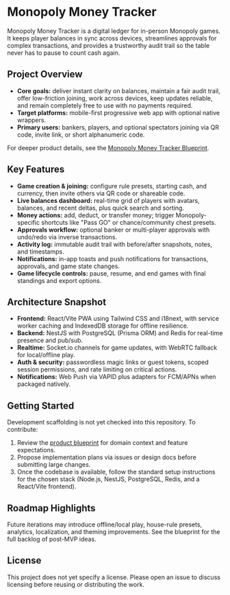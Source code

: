 # Monopoly Money Tracker

Monopoly Money Tracker is a digital ledger for in-person Monopoly games. It keeps player balances in sync across devices, streamlines approvals for complex transactions, and provides a trustworthy audit trail so the table never has to pause to count cash again.

## Project Overview
- **Core goals:** deliver instant clarity on balances, maintain a fair audit trail, offer low-friction joining, work across devices, keep updates reliable, and remain completely free to use with no payments required.
- **Target platforms:** mobile-first progressive web app with optional native wrappers.
- **Primary users:** bankers, players, and optional spectators joining via QR code, invite link, or short alphanumeric code.

For deeper product details, see the [Monopoly Money Tracker Blueprint](docs/monopoly-money-tracker-blueprint.md).

## Key Features
- **Game creation & joining:** configure rule presets, starting cash, and currency, then invite others via QR code or shareable code.
- **Live balances dashboard:** real-time grid of players with avatars, balances, and recent deltas, plus quick search and sorting.
- **Money actions:** add, deduct, or transfer money; trigger Monopoly-specific shortcuts like "Pass GO" or chance/community chest presets.
- **Approvals workflow:** optional banker or multi-player approvals with undo/redo via inverse transactions.
- **Activity log:** immutable audit trail with before/after snapshots, notes, and timestamps.
- **Notifications:** in-app toasts and push notifications for transactions, approvals, and game state changes.
- **Game lifecycle controls:** pause, resume, and end games with final standings and export options.

## Architecture Snapshot
- **Frontend:** React/Vite PWA using Tailwind CSS and i18next, with service worker caching and IndexedDB storage for offline resilience.
- **Backend:** NestJS with PostgreSQL (Prisma ORM) and Redis for real-time presence and pub/sub.
- **Realtime:** Socket.io channels for game updates, with WebRTC fallback for local/offline play.
- **Auth & security:** passwordless magic links or guest tokens, scoped session permissions, and rate limiting on critical actions.
- **Notifications:** Web Push via VAPID plus adapters for FCM/APNs when packaged natively.

## Getting Started
Development scaffolding is not yet checked into this repository. To contribute:
1. Review the [product blueprint](docs/monopoly-money-tracker-blueprint.md) for domain context and feature expectations.
2. Propose implementation plans via issues or design docs before submitting large changes.
3. Once the codebase is available, follow the standard setup instructions for the chosen stack (Node.js, NestJS, PostgreSQL, Redis, and a React/Vite frontend).

## Roadmap Highlights
Future iterations may introduce offline/local play, house-rule presets, analytics, localization, and theming improvements. See the blueprint for the full backlog of post-MVP ideas.

## License
This project does not yet specify a license. Please open an issue to discuss licensing before reusing or distributing the work.
